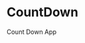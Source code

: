 # CountDown
 Count Down App
      
              
                                                                        
                                                                                      
                                                                                           
                                                                                
                                                                
                                           
                        
                   
    
 
   
